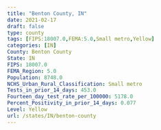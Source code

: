 ```yaml
---
title: "Benton County, IN"
date: 2021-02-17
draft: false
type: county
tags: [FIPS:18007.0,FEMA:5.0,Small metro,Yellow]
categories: [IN]
County: Benton County
State: IN
FIPS: 18007.0
FEMA_Region: 5.0
Population: 8748.0
NCHS_Urban_Rural_Classification: Small metro
Tests_in_prior_14_days: 453.0
Fourteen_day_test_rate_per_100000: 5178.0
Percent_Positivity_in_prior_14_days: 0.077
Level: Yellow
url: /states/IN/benton-county
---
```



